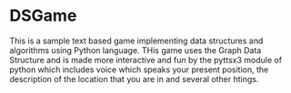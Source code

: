 # DSGame
This is a sample text based game implementing data structures and algorithms using Python language. THis game uses the Graph Data Structure and is made more interactive and fun by the pyttsx3 module of python which includes voice which speaks your present position, the description of the location that you are in and several other htings.
